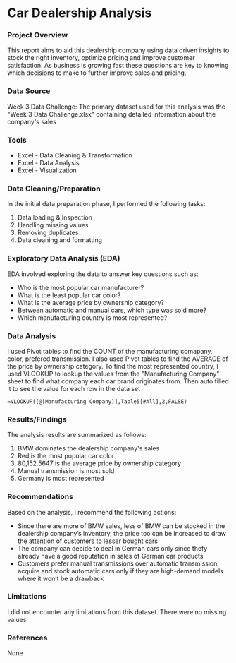 # Car Dealership Analysis

### Project Overview

This report aims to aid this dealership company using data driven insights to stock the right inventory, optimize pricing and improve customer satisfaction. As business is growing fast these questions are key to knowing which decisions to make to further improve sales and pricing.

### Data Source

Week 3 Data Challenge: The primary dataset used for this analysis was the "Week 3 Data Challenge.xlsx" containing detailed information about the company's sales

### Tools

- Excel - Data Cleaning & Transformation
- Excel - Data Analysis
- Excel - Visualization

### Data Cleaning/Preparation

In the initial data preparation phase, I performed the following tasks:
1. Data loading & Inspection
2. Handling missing values
3. Removing duplicates
4. Data cleaning and formatting

### Exploratory Data Analysis (EDA)

EDA involved exploring the data to answer key questions such as:
- Who is the most popular car manufacturer?
- What is the least popular car color?
- What is the average price by ownership category?
- Between automatic and manual cars, which type was sold more?
- Which manufacturing country is most represented?

### Data Analysis

I used Pivot tables to find the COUNT of the manufacturing comapany, color, prefered transmission. I also used Pivot tables to find the AVERAGE of the price by ownership category.
To find the most represented country, I used VLOOKUP to lookup the values from the "Manufacturing Company" sheet to find what company each car brand originates from. Then auto filled it to see the value for each row in the data set

```excel
=VLOOKUP([@[Manufacturing Company]],Table5[#All],2,FALSE)
```

### Results/Findings

The analysis results are summarized as follows:
1. BMW dominates the dealership company's sales
2. Red is the most popular car color
3. 80,152.5647 is the average price by ownership category
4. Manual transmission is most sold
5. Germany is most represented

### Recommendations

Based on the analysis, I recommend the following actions:
- Since there are more of BMW sales, less of BMW can be stocked in the dealership company’s inventory, the price too can be increased to draw the attention of customers to lesser bought cars
- The company can decide to deal in German cars only since thefy already have a good reputation in sales of German car products
- Customers prefer manual transmissions over automatic transmission, acquire and stock automatic cars only if they are high-demand models where it won’t be a drawback

### Limitations

I did not encounter any limitations from this dataset. There were no missing values

### References

None
